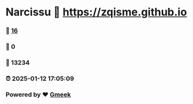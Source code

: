 # Narcissu :link: https://zqisme.github.io 
### :page_facing_up: [16](https://zqisme.github.io/tag.html) 
### :speech_balloon: 0 
### :hibiscus: 13234 
### :alarm_clock: 2025-01-12 17:05:09 
### Powered by :heart: [Gmeek](https://github.com/Meekdai/Gmeek)
